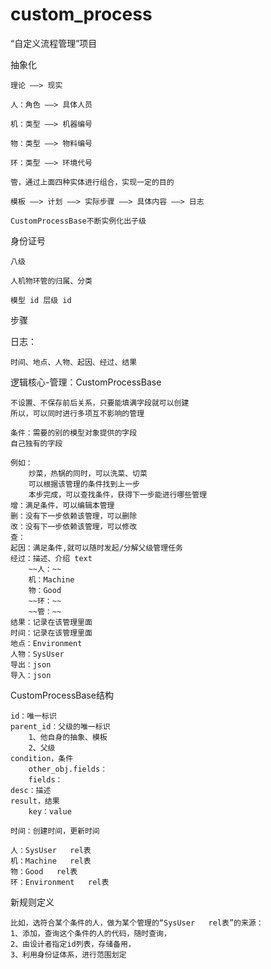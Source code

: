 # custom_process
“自定义流程管理”项目

抽象化

    理论 ——> 现实

    人：角色 ——> 具体人员

    机：类型 ——> 机器编号

    物：类型 ——> 物料编号

    环：类型 ——> 环境代号

    管，通过上面四种实体进行组合，实现一定的目的

    模板 ——> 计划 ——> 实际步骤 ——> 具体内容 ——> 日志

    CustomProcessBase不断实例化出子级

    



身份证号

    八级

    人机物环管的归属、分类

    模型 id 层级 id

步骤

日志：

    时间、地点、人物、起因、经过、结果


逻辑核心-管理：CustomProcessBase
    
    不设置、不保存前后关系，只要能填满字段就可以创建
    所以，可以同时进行多项互不影响的管理

    条件：需要的别的模型对象提供的字段
    自己独有的字段

    例如：
        炒菜，热锅的同时，可以洗菜、切菜
        可以根据该管理的条件找到上一步
        本步完成，可以查找条件，获得下一步能进行哪些管理
    增：满足条件，可以编辑本管理
    删：没有下一步依赖该管理，可以删除
    改：没有下一步依赖该管理，可以修改
    查：
    起因：满足条件,就可以随时发起/分解父级管理任务
    经过：描述、介绍 text
        ~~人：~~
        机：Machine
        物：Good
        ~~环：~~
        ~~管：~~
    结果：记录在该管理里面 
    时间：记录在该管理里面
    地点：Environment
    人物：SysUser
    导出：json
    导入：json

CustomProcessBase结构

    id：唯一标识
    parent_id：父级的唯一标识
        1、他自身的抽象、模板
        2、父级
    condition，条件
        other_obj.fields：
        fields：
    desc：描述
    result，结果
        key：value

    时间：创建时间，更新时间

    人：SysUser   rel表
    机：Machine   rel表
    物：Good   rel表
    环：Environment   rel表

新规则定义
    
    比如，选符合某个条件的人，做为某个管理的“SysUser   rel表”的来源：
    1、添加，查询这个条件的人的代码，随时查询，
    2、由设计者指定id列表，存储备用，
    3、利用身份证体系，进行范围划定

    
    
    

